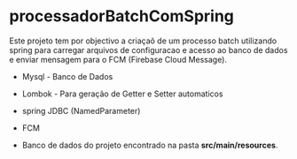 # processadorBatchComSpring



Este projeto tem por objectivo  a criaçaõ de um processo batch utilizando spring para carregar arquivos de configuracao e acesso ao banco de dados e enviar mensagem para o FCM (Firebase Cloud Message).   

- Mysql - Banco de Dados 
- Lombok - Para geração de Getter e Setter automaticos 
- spring JDBC (NamedParameter)
- FCM 

- Banco de dados do projeto encontrado na pasta **src/main/resources**.
